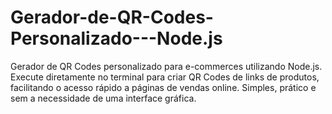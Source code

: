 # Gerador-de-QR-Codes-Personalizado---Node.js
Gerador de QR Codes personalizado para e-commerces utilizando Node.js. Execute diretamente no terminal para criar QR Codes de links de produtos, facilitando o acesso rápido a páginas de vendas online. Simples, prático e sem a necessidade de uma interface gráfica.
